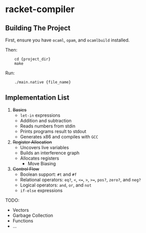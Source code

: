 # racket-compiler

## Building The Project
First, ensure you have `ocaml`, `opam`, and `ocamlbuild` installed.

Then:

        cd {project_dir}
        make

Run:

        ./main.native {file_name}


## Implementation List

1. ~~Basics~~
    - `let-in` expressions
    - Addition and subtraction
    - Reads numbers from stdin
    - Prints programs result to stdout
    - Generates x86 and compiles with `GCC`
2. ~~Register Allocation~~
    - Uncovers live variables
    - Builds an interference graph
    - Allocates registers
        - Move Biasing
3. ~~Control Flow~~
    - Boolean support: `#t` and `#f`
    - Relational operators: `eq?`, `<`, `<=`, `>`, `>=`, `pos?`, `zero?`, and `neg?`
    - Logical operators: `and`, `or`, and `not`
    - `if-else` expressions

TODO:
* Vectors
* Garbage Collection
* Functions
* ...